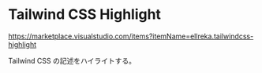 # Tailwind CSS Highlight

<https://marketplace.visualstudio.com/items?itemName=ellreka.tailwindcss-highlight>

Tailwind CSS の記述をハイライトする。
